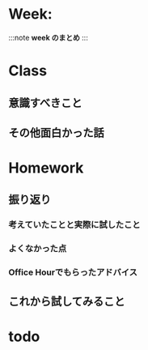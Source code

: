 # Week: 

:::note
**week のまとめ**
:::

# Class
## 意識すべきこと
## その他面白かった話

# Homework
## 振り返り
### 考えていたことと実際に試したこと
### よくなかった点
### Office Hourでもらったアドバイス
## これから試してみること

# todo